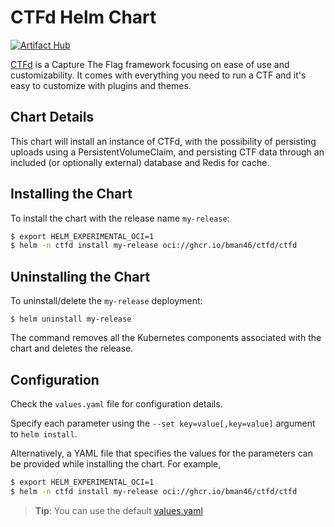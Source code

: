 # CTFd Helm Chart

[![Artifact Hub](https://img.shields.io/endpoint?url=https://artifacthub.io/badge/repository/ctfd)](https://artifacthub.io/packages/search?repo=ctfd)

[CTFd](https://github.com/CTFd/CTFd) is a Capture The Flag framework focusing on ease of use and customizability.
It comes with everything you need to run a CTF and it's easy to customize with plugins and themes.

## Chart Details

This chart will install an instance of CTFd, with the possibility of persisting uploads using a PersistentVolumeClaim,
and persisting CTF data through an included (or optionally external) database and Redis for cache.

## Installing the Chart

To install the chart with the release name `my-release`:

```bash
$ export HELM_EXPERIMENTAL_OCI=1
$ helm -n ctfd install my-release oci://ghcr.io/bman46/ctfd/ctfd
```

## Uninstalling the Chart

To uninstall/delete the `my-release` deployment:

```console
$ helm uninstall my-release
```

The command removes all the Kubernetes components associated with the chart and deletes the release.

## Configuration

Check the `values.yaml` file for configuration details.

Specify each parameter using the `--set key=value[,key=value]` argument to `helm install`.

Alternatively, a YAML file that specifies the values for the parameters can be provided while installing the chart. For example,

```bash
$ export HELM_EXPERIMENTAL_OCI=1
$ helm -n ctfd install my-release oci://ghcr.io/bman46/ctfd/ctfd 
```
> **Tip**: You can use the default [values.yaml](values.yaml)
